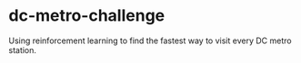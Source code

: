 # dc-metro-challenge
Using reinforcement learning to find the fastest way to visit every DC metro station.
